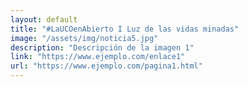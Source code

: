 ```yaml
---
layout: default
title: "#LaUCOenAbierto I Luz de las vidas minadas"
image: "/assets/img/noticia5.jpg"
description: "Descripción de la imagen 1"
link: "https://www.ejemplo.com/enlace1"
url: "https://www.ejemplo.com/pagina1.html"
---
```

